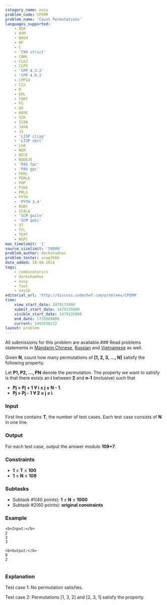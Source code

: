 ```yaml
---
category_name: easy
problem_code: CPERM
problem_name: 'Count Permutations'
languages_supported:
    - ADA
    - ASM
    - BASH
    - BF
    - C
    - 'C99 strict'
    - CAML
    - CLOJ
    - CLPS
    - 'CPP 4.3.2'
    - 'CPP 4.9.2'
    - CPP14
    - CS2
    - D
    - ERL
    - FORT
    - FS
    - GO
    - HASK
    - ICK
    - ICON
    - JAVA
    - JS
    - 'LISP clisp'
    - 'LISP sbcl'
    - LUA
    - NEM
    - NICE
    - NODEJS
    - 'PAS fpc'
    - 'PAS gpc'
    - PERL
    - PERL6
    - PHP
    - PIKE
    - PRLG
    - PYTH
    - 'PYTH 3.4'
    - RUBY
    - SCALA
    - 'SCM guile'
    - 'SCM qobi'
    - ST
    - TCL
    - TEXT
    - WSPC
max_timelimit: '1'
source_sizelimit: '50000'
problem_author: darkshadows
problem_tester: xcwgf666
date_added: 18-04-2014
tags:
    - combinatorics
    - darkshadows
    - easy
    - fast
    - nov16
editorial_url: 'http://discuss.codechef.com/problems/CPERM'
time:
    view_start_date: 1479115800
    submit_start_date: 1479115800
    visible_start_date: 1479115800
    end_date: 1735669800
    current: 1493558132
layout: problem
---
```

All submissions for this problem are available.###  Read problems statements in [Mandarin Chinese](http://www.codechef.com/download/translated/NOV16/mandarin/CPERM.pdf), [Russian](http://www.codechef.com/download/translated/NOV16/russian/CPERM.pdf) and [Vietnamese](http://www.codechef.com/download/translated/NOV16/vietnamese/CPERM.pdf) as well.

Given **N**, count how many permutations of **\[1, 2, 3, ..., N\]** satisfy the following property.

Let **P1, P2, ..., PN** denote the permutation. The property we want to satisfy is that there exists an **i** between **2** and **n-1** (inclusive) such that

- **Pj > Pj + 1 ∀ i ≤ j ≤ N - 1**.
- **Pj > Pj - 1 ∀ 2 ≤ j ≤ i**.

### Input

First line contains **T**, the number of test cases. Each test case consists of **N** in one line.

### Output

For each test case, output the answer modulo **109+7**.

### Constraints

- **1** ≤ **T** ≤ **100**
- **1** ≤ **N** ≤ **109**

### Subtasks

- Subtask #1(40 points): **1** ≤ **N** ≤ **1000**
- Subtask #2(60 points): **original constraints**

### Example

```
<b>Input:</b>
2
2
3

<b>Output:</b>
0
2


```
### Explanation

Test case 1:
No permutation satisfies.

Test case 2:
Permutations \[1, 3, 2\] and \[2, 3, 1\] satisfy the property.